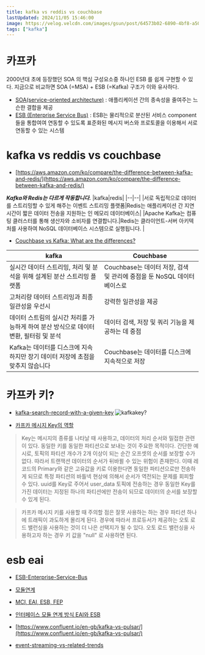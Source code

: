 ```yaml
---
title: kafka vs reddis vs couchbase
lastUpdated: 2024/11/05 15:46:00
image: https://velog.velcdn.com/images/gsun/post/64573b02-6890-4bf8-a50c-91210e6c9063/image.png
tags: ["kafka"]
---
```


# 카프카

2000년대 초에 등장했던 SOA 의 핵심 구성요소중 하나인 ESB 를 쉽게 구현할 수 있다. 
지금으로 비교하면 SOA (=MSA) + ESB (=Kafka) 구조가 이와 유사하다.

- [SOA(service-oriented architecture)](https://www.ibm.com/kr-ko/topics/soa) : 애플리케이션 간의 종속성을 줄여주는 느슨한 결합을 제공
- [ESB (Enterprise Service Bus)](https://www.ibm.com/kr-ko/topics/esb) : ESB는 물리적으로 분산된 서비스 component 들을 통합여여 연동할 수 있도록 표준화된 메시지 버스와 프로토콜을 이용해서 서로 연동할 수 있는 시스템

# kafka vs reddis vs couchbase
- [https://aws.amazon.com/ko/compare/the-difference-between-kafka-and-redis/](https://aws.amazon.com/ko/compare/the-difference-between-kafka-and-redis/)

***Kafka와 Redis는 다르게 작동합니다.***
|kafka|redis|
|--|--|
|서로 독립적으로 데이터를 스트리밍할 수 있게 해주는 이벤트 스트리밍 플랫폼|Redis는 애플리케이션 간 지연 시간이 짧은 데이터 전송을 지원하는 인 메모리 데이터베이스|
|Apache Kafka는 컴퓨팅 클러스터를 통해 생산자와 소비자를 연결합니다.|Redis는 클라이언트-서버 아키텍처를 사용하여 NoSQL 데이터베이스 시스템으로 실행됩니다. |

- [Couchbase vs Kafka: What are the differences?](https://stackshare.io/stackups/couchbase-vs-kafka)

|kafka|Couchbase|
|--|--|
|실시간 데이터 스트리밍, 처리 및 분석을 위해 설계된 분산 스트리밍 플랫폼|Couchbase는 데이터 저장, 검색 및 관리에 중점을 둔 NoSQL 데이터베이스로|
|고처리량 데이터 스트리밍과 최종 일관성을 우선시|강력한 일관성을 제공|
|데이터 스트림의 실시간 처리를 가능하게 하여 분산 방식으로 데이터 변환, 필터링 및 분석|데이터 검색, 저장 및 쿼리 기능을 제공하는 데 중점|
|Kafka는 데이터를 디스크에 지속하지만 장기 데이터 저장에 초점을 맞추지 않습니다|Couchbase는 데이터를 디스크에 지속적으로 저장|

# 카프카 키?

- [kafka-search-record-with-a-given-key](https://community.zenduty.com/t/kafka-search-record-with-a-given-key/550)
![kafkakey?](~@image/2024/kafka/19.png)

- [카프카 메시지 Key의 역할](https://jinyes-tistory.tistory.com/328)
> Key는 메시지의 종류를 나타날 때 사용하고, 데이터의 처리 순서와 밀접한 관련이 있다. 동일한 키를 동일한 파티션으로 보내는 것이 주요한 목적이다. 간단한 예시로, 토픽의 파티션 개수가 2개 이상이 되는 순간 오프셋의 순서를 보장할 수가 없다. 따라서 트랜잭션 데이터의 순서가 뒤바뀔 수 있는 위험이 존재한다. 이때 레코드의 Primary와 같은 고유값을 키로 이용한다면 동일한 파티션으로만 전송하게 되므로 특정 파티션의 바틀넥 현상에 의해서 순서가 역전되는 문제를 회피할 수 있다.  uuid를 Key로 주어서 user_data 토픽에 전송하는 경우 동일한 Key를 가진 데이터는 지정된 하나의 파티션에만 전송이 되므로 데이터의 순서를 보장할 수 있게 된다.  

> 카프카 메시지 키를 사용할 때 주의할 점은 잘못 사용하는 하는 경우 파티션 하나에 트래픽이 과도하게 몰리게 된다. 경우에 따라서 프로듀서가 제공하는 오토 로드 밸런싱을 사용하는 것이 더 나은 선택지가 될 수 있다. 오토 로드 밸런싱을 사용하고자 하는 경우 키 값을 "null" 로 사용하면 된다.

# esb eai
- [ESB-Enterprise-Service-Bus](https://iuna.tistory.com/entry/ESB-Enterprise-Service-Bus-%EA%B0%9C%EB%85%90-EAI%EC%99%80-%EC%B0%A8%EC%9D%B4%EC%A0%90%EC%97%90-%EB%8C%80%ED%95%B4)
- [모듈연계](https://ee-22-joo.tistory.com/3)
- [MCI, EAI, ESB, FEP](https://velog.io/@wmc1205/IT%EC%9A%A9%EC%96%B4-MCI-EAI-ESB-FEP)
- [인터페이스 모듈 연계 방식 EAI와 ESB](https://devpanda.tistory.com/70)


- [https://www.confluent.io/en-gb/kafka-vs-pulsar/](https://www.confluent.io/en-gb/kafka-vs-pulsar/)
- [event-streaming-vs-related-trends](https://developer.confluent.io/learn/event-streaming-vs-related-trends/)
